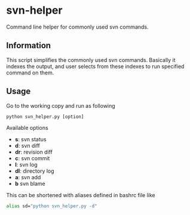 svn-helper
============

Command line helper for commonly used svn commands.

Information
-----------

This script simplifies the commonly used svn commands. Basically it indexes the output, and user selects from these indexes to run specified command on them.

Usage
-----
Go to the working copy and run as following

```python
python svn_helper.py [option]
```

Available options
* **s**: svn status
* **d**: svn diff
* **dr**: revision diff
* **c**: svn commit
* **l**: svn log
* **dl**: directory log
* **a**: svn add
* **b** svn blame


This can be shortened with aliases defined in bashrc file like

```bash
alias sd="python svn_helper.py -d"
```
